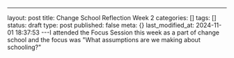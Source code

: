 ---
layout: post
title: Change School Reflection Week 2
categories: []
tags: []
status: draft
type: post
published: false
meta: {}
last_modified_at: 2024-11-01 18:37:53
---I attended the Focus Session this week as a part of change school and the focus was "What assumptions are we making about schooling?"
